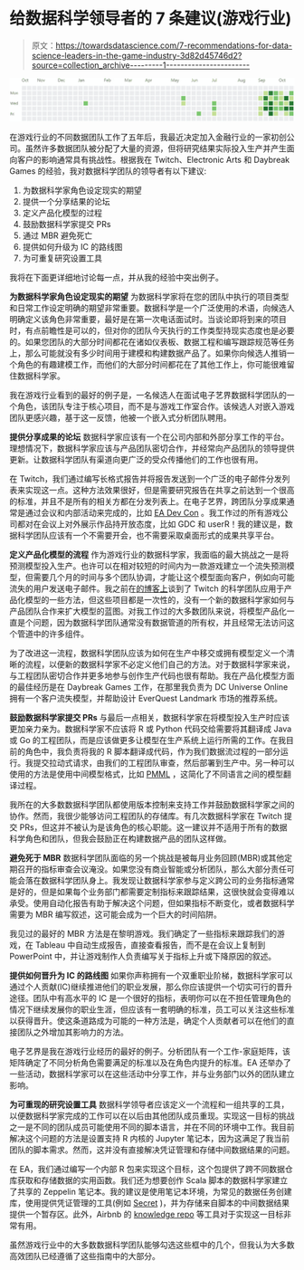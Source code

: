 # 给数据科学领导者的 7 条建议(游戏行业)

> 原文：<https://towardsdatascience.com/7-recommendations-for-data-science-leaders-in-the-game-industry-3d82d45746d2?source=collection_archive---------1----------------------->

![](img/7538fca47e1c80fc580156f98bd3764d.png)

在游戏行业的不同数据团队工作了五年后，我最近决定加入金融行业的一家初创公司。虽然许多数据团队被分配了大量的资源，但将研究结果实际投入生产并产生面向客户的影响通常具有挑战性。根据我在 Twitch、Electronic Arts 和 Daybreak Games 的经验，我对数据科学团队的领导者有以下建议:

1.  为数据科学家角色设定现实的期望
2.  提供一个分享结果的论坛
3.  定义产品化模型的过程
4.  鼓励数据科学家提交 PRs
5.  通过 MBR 避免死亡
6.  提供如何升级为 IC 的路线图
7.  为可重复研究设置工具

我将在下面更详细地讨论每一点，并从我的经验中突出例子。

**为数据科学家角色设定现实的期望** 为数据科学家将在您的团队中执行的项目类型和日常工作设定明确的期望非常重要。数据科学是一个广泛使用的术语，向候选人明确定义该角色非常重要，最好是在第一次电话面试时。当谈论即将到来的项目时，有点前瞻性是可以的，但对你的团队今天执行的工作类型持现实态度也是必要的。如果您团队的大部分时间都花在诸如仪表板、数据工程和编写跟踪规范等任务上，那么可能就没有多少时间用于建模和构建数据产品了。如果你向候选人推销一个角色的有趣建模工作，而他们的大部分时间都花在了其他工作上，你可能很难留住数据科学家。

我在游戏行业看到的最好的例子是，一名候选人在面试电子艺界数据科学团队的一个角色，该团队专注于核心项目，而不是与游戏工作室合作。该候选人对嵌入游戏团队更感兴趣，基于这一反馈，他被一个嵌入式分析团队聘用。

**提供分享成果的论坛** 数据科学家应该有一个在公司内部和外部分享工作的平台。理想情况下，数据科学家应该与产品团队密切合作，并经常向产品团队的领导提供更新。让数据科学团队有渠道向更广泛的受众传播他们的工作也很有用。

在 Twitch，我们通过编写长格式报告并将报告发送到一个广泛的电子邮件分发列表来实现这一点。这种方法效果很好，但是需要研究报告在共享之前达到一个很高的标准，并且不是所有的相关方都在分发列表上。在电子艺界，跨团队分享成果通常是通过会议和内部活动来完成的，比如 [EA Dev Con](https://www.ea.com/news/ea-hosts-annual-devcon) 。我工作过的所有游戏公司都对在会议上对外展示作品持开放态度，比如 GDC 和 userR！我的建议是，数据科学团队应该有一个不需要开会，也不需要采取桌面形式的成果共享平台。

**定义产品化模型的流程** 作为游戏行业的数据科学家，我面临的最大挑战之一是将预测模型投入生产。也许可以在相对较短的时间内为一款游戏建立一个流失预测模型，但需要几个月的时间与多个团队协调，才能让这个模型面向客户，例如向可能流失的用户发送电子邮件。我之前在[的博客上](https://blog.twitch.tv/productizing-data-science-at-twitch-67a643fd8c44)谈到了 Twitch 的科学团队应用于产品化模型的一些方法，但这些项目都是一次性的，没有一个新的数据科学家如何与产品团队合作来扩大模型的蓝图。对我工作过的大多数团队来说，将模型产品化一直是个问题，因为数据科学团队通常没有数据管道的所有权，并且经常无法访问这个管道中的许多组件。

为了改进这一流程，数据科学团队应该为如何在生产中移交或拥有模型定义一个清晰的流程，以便新的数据科学家不必定义他们自己的方法。对于数据科学家来说，与工程团队密切合作并更多地参与创作生产代码也很有帮助。我在产品化模型方面的最佳经历是在 Daybreak Games 工作，在那里我负责为 DC Universe Online 拥有一个客户流失模型，并帮助设计 EverQuest Landmark 市场的推荐系统。

**鼓励数据科学家提交 PRs** 与最后一点相关，数据科学家在将模型投入生产时应该更加亲力亲为。数据科学家不应该将 R 或 Python 代码交给需要将其翻译成 Java 或 Go 的工程团队，而是应该做更多让模型在生产系统上运行所需的工作。在我目前的角色中，我负责将我的 R 脚本翻译成代码，作为我们数据流过程的一部分运行。我提交拉动式请求，由我们的工程团队审查，然后部署到生产中。另一种可以使用的方法是使用中间模型格式，比如 [PMML](https://github.com/jpmml) ，这简化了不同语言之间的模型翻译过程。

我所在的大多数数据科学团队都使用版本控制来支持工作并鼓励数据科学家之间的协作。然而，我很少能够访问工程团队的存储库。有几次数据科学家在 Twitch 提交 PRs，但这并不被认为是该角色的核心职能。这一建议并不适用于所有的数据科学角色和团队，但我会鼓励正在构建数据产品的团队这样做。

**避免死于 MBR** 数据科学团队面临的另一个挑战是被每月业务回顾(MBR)或其他定期召开的指标审查会议淹没。如果您没有商业智能或分析团队，那么大部分责任可能会落在数据科学团队身上。我发现让数据科学家参与定义跨公司的业务指标通常是好的，但是如果每个业务部门都需要定制指标来跟踪结果，这很快就会变得难以承受。使用自动化报告有助于解决这个问题，但如果指标不断变化，或者数据科学需要为 MBR 编写叙述，这可能会成为一个巨大的时间陷阱。

我见过的最好的 MBR 方法是在黎明游戏。我们确定了一些指标来跟踪我们的游戏，在 Tableau 中自动生成报告，直接查看报告，而不是在会议上复制到 PowerPoint 中，并让游戏制作人负责编写关于指标上升或下降原因的叙述。

**提供如何晋升为 IC 的路线图** 如果你声称拥有一个双重职业阶梯，数据科学家可以通过个人贡献(IC)继续推进他们的职业发展，那么你应该提供一个切实可行的晋升途径。团队中有高水平的 IC 是一个很好的指标，表明你可以在不担任管理角色的情况下继续发展你的职业生涯，但应该有一套明确的标准，员工可以关注这些标准以获得晋升。使这条道路成为可能的一种方法是，确定个人贡献者可以在他们的直接团队之外增加其影响力的方法。

电子艺界是我在游戏行业经历的最好的例子。分析团队有一个工作-家庭矩阵，该矩阵确定了不同分析角色需要满足的标准以及在角色内提升的标准。EA 还举办了一些活动，数据科学家可以在这些活动中分享工作，并与业务部门以外的团队建立影响。

**为可重现的研究设置工具** 数据科学领导者应该定义一个流程和一组共享的工具，以便数据科学家完成的工作可以在以后由其他团队成员重现。实现这一目标的挑战之一是不同的团队成员可能使用不同的脚本语言，并在不同的环境中工作。我目前解决这个问题的方法是设置支持 R 内核的 Jupyter 笔记本，因为这满足了我当前团队的脚本需求。然而，这并没有直接解决凭证管理和存储中间数据结果的问题。

在 EA，我们通过编写一个内部 R 包来实现这个目标，这个包提供了跨不同数据仓库获取和存储数据的实用函数。我们还为想要创作 Scala 脚本的数据科学家建立了共享的 Zeppelin 笔记本。我的建议是使用笔记本环境，为常见的数据任务创建库，使用提供凭证管理的工具(例如 [Secret](https://cran.r-project.org/web/packages/secret/index.html) )，并为存储来自脚本的中间数据结果提供一个暂存区。此外，Airbnb 的 [knowledge repo](https://github.com/airbnb/knowledge-repo) 等工具对于实现这一目标非常有用。

虽然游戏行业中的大多数数据科学团队能够勾选这些框中的几个，但我认为大多数高效团队已经遵循了这些指南中的大部分。